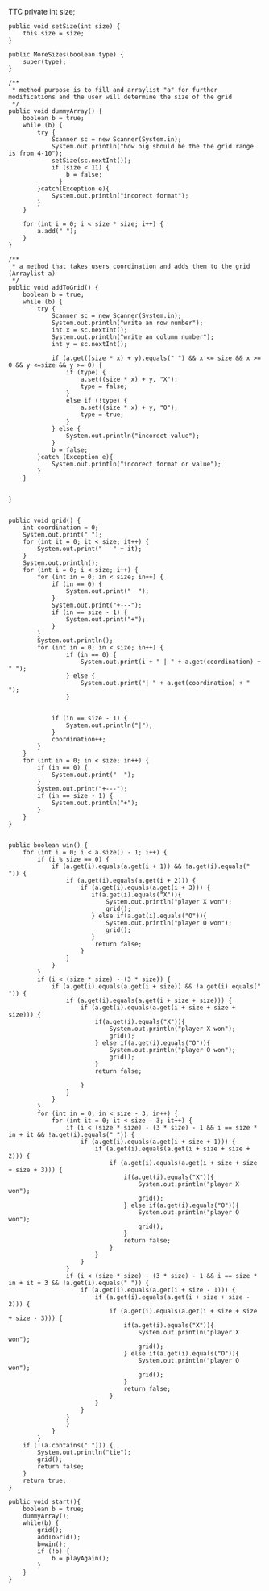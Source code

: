 TTC
private int size;

    public void setSize(int size) {
        this.size = size;
    }

    public MoreSizes(boolean type) {
        super(type);
    }

    /**
     * method purpose is to fill and arraylist "a" for further modifications and the user will determine the size of the grid
     */
    public void dummyArray() {
        boolean b = true;
        while (b) {
            try {
                Scanner sc = new Scanner(System.in);
                System.out.println("how big should be the the grid range is from 4-10");
                setSize(sc.nextInt());
                if (size < 11) {
                    b = false;
                  }
            }catch(Exception e){
                System.out.println("incorect format");
            }
        }

        for (int i = 0; i < size * size; i++) {
            a.add(" ");
        }
    }

    /**
     * a method that takes users coordination and adds them to the grid (Arraylist a)
     */
    public void addToGrid() {
        boolean b = true;
        while (b) {
            try {
                Scanner sc = new Scanner(System.in);
                System.out.println("write an row number");
                int x = sc.nextInt();
                System.out.println("write an column number");
                int y = sc.nextInt();

                if (a.get((size * x) + y).equals(" ") && x <= size && x >= 0 && y <=size && y >= 0) {
                    if (type) {
                        a.set((size * x) + y, "X");
                        type = false;
                    }
                    else if (!type) {
                        a.set((size * x) + y, "O");
                        type = true;
                    }
                } else {
                    System.out.println("incorect value");
                }
                b = false;
            }catch (Exception e){
                System.out.println("incorect format or value");
            }
        }


    }


    public void grid() {
        int coordination = 0;
        System.out.print(" ");
        for (int it = 0; it < size; it++) {
            System.out.print("   " + it);
        }
        System.out.println();
        for (int i = 0; i < size; i++) {
            for (int in = 0; in < size; in++) {
                if (in == 0) {
                    System.out.print("  ");
                }
                System.out.print("+---");
                if (in == size - 1) {
                    System.out.print("+");
                }
            }
            System.out.println();
            for (int in = 0; in < size; in++) {
                    if (in == 0) {
                        System.out.print(i + " | " + a.get(coordination) + " ");
                    } else {
                        System.out.print("| " + a.get(coordination) + " ");
                    }


                if (in == size - 1) {
                    System.out.println("|");
                }
                coordination++;
            }
        }
        for (int in = 0; in < size; in++) {
            if (in == 0) {
                System.out.print("  ");
            }
            System.out.print("+---");
            if (in == size - 1) {
                System.out.println("+");
            }
        }
    }


    public boolean win() {
        for (int i = 0; i < a.size() - 1; i++) {
            if (i % size == 0) {
                if (a.get(i).equals(a.get(i + 1)) && !a.get(i).equals(" ")) {
                    if (a.get(i).equals(a.get(i + 2))) {
                        if (a.get(i).equals(a.get(i + 3))) {
                           if(a.get(i).equals("X")){
                               System.out.println("player X won");
                               grid();
                           } else if(a.get(i).equals("O")){
                               System.out.println("player O won");
                               grid();
                           }
                            return false;
                        }
                    }
                }
            }
            if (i < (size * size) - (3 * size)) {
                if (a.get(i).equals(a.get(i + size)) && !a.get(i).equals(" ")) {
                    if (a.get(i).equals(a.get(i + size + size))) {
                        if (a.get(i).equals(a.get(i + size + size + size))) {
                            if(a.get(i).equals("X")){
                                System.out.println("player X won");
                                grid();
                            } else if(a.get(i).equals("O")){
                                System.out.println("player O won");
                                grid();
                            }
                            return false;

                        }
                    }
                }
            }
            for (int in = 0; in < size - 3; in++) {
                for (int it = 0; it < size - 3; it++) {
                    if (i < (size * size) - (3 * size) - 1 && i == size * in + it && !a.get(i).equals(" ")) {
                        if (a.get(i).equals(a.get(i + size + 1))) {
                            if (a.get(i).equals(a.get(i + size + size + 2))) {
                                if (a.get(i).equals(a.get(i + size + size + size + 3))) {
                                    if(a.get(i).equals("X")){
                                        System.out.println("player X won");
                                        grid();
                                    } else if(a.get(i).equals("O")){
                                        System.out.println("player O won");
                                        grid();
                                    }
                                    return false;
                                }
                            }
                        }
                    }
                    if (i < (size * size) - (3 * size) - 1 && i == size * in + it + 3 && !a.get(i).equals(" ")) {
                        if (a.get(i).equals(a.get(i + size - 1))) {
                            if (a.get(i).equals(a.get(i + size + size - 2))) {
                                if (a.get(i).equals(a.get(i + size + size + size - 3))) {
                                    if(a.get(i).equals("X")){
                                        System.out.println("player X won");
                                        grid();
                                    } else if(a.get(i).equals("O")){
                                        System.out.println("player O won");
                                        grid();
                                    }
                                    return false;
                                }
                            }
                        }
                    }
                    }
                }
            }
        if (!(a.contains(" "))) {
            System.out.println("tie");
            grid();
            return false;
        }
        return true;
    }

    public void start(){
        boolean b = true;
        dummyArray();
        while(b) {
            grid();
            addToGrid();
            b=win();
            if (!b) {
                b = playAgain();
            }
        }
    }
